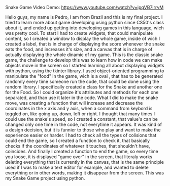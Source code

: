 Snake Game
Video Demo:  <https://www.youtube.com/watch?v=jpqVB7lrrvM>

Hello guys, my name is Pedro, I am from Brazil and this is my final project. I tried to learn more
about game developing using python since CS50's class about it,
and ended up getting into developing games in this language,
wich was pretty cool.
                To start I had to create
widgets, that could manipulate content,
 so I created a window to display the whole game, inside of wich I created a label, that is
in charge of displaying the score whenever the snake eats the food, and increases it's size,
and a canvas that is in charge of actually displaying the whole dinamic of my game.
                This is the classic snake game, the challenge to develop this was to learn how in code we can
make objects move in the screen so I started learning all about displaying widgets with python,
using the tkinter library.
                I used object-oriented programming to manipulate the "food" in the game, wich is a oval ,
that has to be generated randomly every time someone run the code, that could be done using the
random library.
                I specifically created a class for the Snake and another one for the Food. So I could organize
it's attributes and methods for each one separated, and than use it later in the code.
                What I did to make the snake move, was creating a function that will increase and decrease
the coordinates in the x axis and y axis, when a command from keybord is toggled on, like going up, down,
left or right.
                I thought that many times I could use the snake's speed, so I created a constant, that
value's can be changed only one time in the code, not everytime it appears.
It was kind of a design decision, but it is funnier to those who play and want to
make the experience easier or harder.
                I had to check all the types of colisions that could end the game, so I created a function
to check it, that basically checks if the coordinates of whatever it touches, that shouldn't have,
coincides.
                And finally I created a function to end the game, so every time you loose, it is displayed "game over"
in the screen, that literaly works deleting everything that is currently in the canvas, that is
the same principle used if I was to make a text editor for example, and wanted to delete everything
or in other words, making it disappear from the screen.
                This was my Snake Game project using python.
